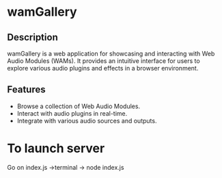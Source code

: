 # wamGallery
## Description
wamGallery is a web application for showcasing and interacting with Web Audio Modules (WAMs). It provides an intuitive interface for users to explore various audio plugins and effects in a browser environment.

## Features
- Browse a collection of Web Audio Modules.
- Interact with audio plugins in real-time.
- Integrate with various audio sources and outputs.

# To launch server
Go on index.js ->terminal -> node index.js
